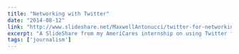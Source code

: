 ```yaml
---
title: "Networking with Twitter"
date: "2014-08-12"
link: "http://www.slideshare.net/MaxwellAntonucci/twitter-for-networking"
excerpt: "A SlideShare from my AmeriCares internship on using Twitter for career networking."
tags: ['journalism']
---
```

